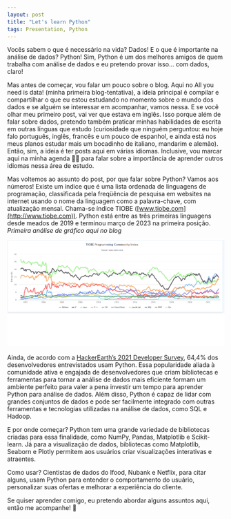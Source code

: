 ```yaml
---
layout: post
title: "Let's learn Python"
tags: Presentation, Python
---
```


Vocês sabem o que é necessário na vida? Dados! E o que é importante na análise de dados? Python! Sim, Python é um dos melhores amigos de quem trabalha com análise de dados e eu pretendo provar isso... com dados, claro!

Mas antes de começar, vou falar um pouco sobre o blog. Aqui no All you need is data! (minha primeira blog-tentativa), a ideia principal é compilar e compartilhar o que eu estou estudando no momento sobre o mundo dos dados e se alguém se interessar em acompanhar, vamos nessa. E se você olhar meu primeiro post, vai ver que estava em inglês. Isso porque além de falar sobre dados, pretendo também praticar minhas habilidades de escrita em outras línguas que estudo (curiosidade que ninguém perguntou: eu hoje falo português, inglês, francês e um pouco de espanhol, e ainda está nos meus planos estudar mais um bocadinho de italiano, mandarim e alemão). Então, sim, a ideia é ter posts aqui em várias idiomas. Inclusive, vou marcar aqui na minha agenda 💁‍♀️ para falar sobre a importância de aprender outros idiomas nessa área de estudo.

Mas voltemos ao assunto do post, por que falar sobre Python? Vamos aos números! Existe um índice que é uma lista ordenada de linguagens de programação, classificada pela freqüência de pesquisa em websites na internet usando o nome da linguagem como a palavra-chave, com atualização mensal. Chama-se índice TIOBE ([www.tiobe.com](http://www.tiobe.com)). Python está entre as três primeiras linguagens desde meados de 2019 e terminou março de 2023 na primeira posição. *Primeira análise de gráfico aqui no blog*

![](/img/2023-04-01-tiobe.png)

Ainda, de acordo com a [HackerEarth’s 2021 Developer Survey](https://www.hackerearth.com/recruit/resources/insights/developer-survey-2021/), 64,4% dos desenvolvedores entrevistados usam Python. Essa popularidade aliada à comunidade ativa e engajada de desenvolvedores que criam bibliotecas e ferramentas para tornar a análise de dados mais eficiente formam um ambiente perfeito para valer a pena investir um tempo para aprender Python para análise de dados. Além disso, Python é capaz de lidar com grandes conjuntos de dados e pode ser facilmente integrado com outras ferramentas e tecnologias utilizadas na análise de dados, como SQL e Hadoop.

E por onde começar? Python tem uma grande variedade de bibliotecas criadas para essa finalidade, como NumPy, Pandas, Matplotlib e Scikit-learn. Já para a visualização de dados, bibliotecas como Matplotlib, Seaborn e Plotly permitem aos usuários criar visualizações interativas e atraentes.

Como usar? Cientistas de dados do Ifood, Nubank e Netflix, para citar alguns, usam Python para entender o comportamento do usuário, personalizar suas ofertas e melhorar a experiência do cliente.

Se quiser aprender comigo, eu pretendo abordar alguns assuntos aqui, então me acompanhe! 🍪